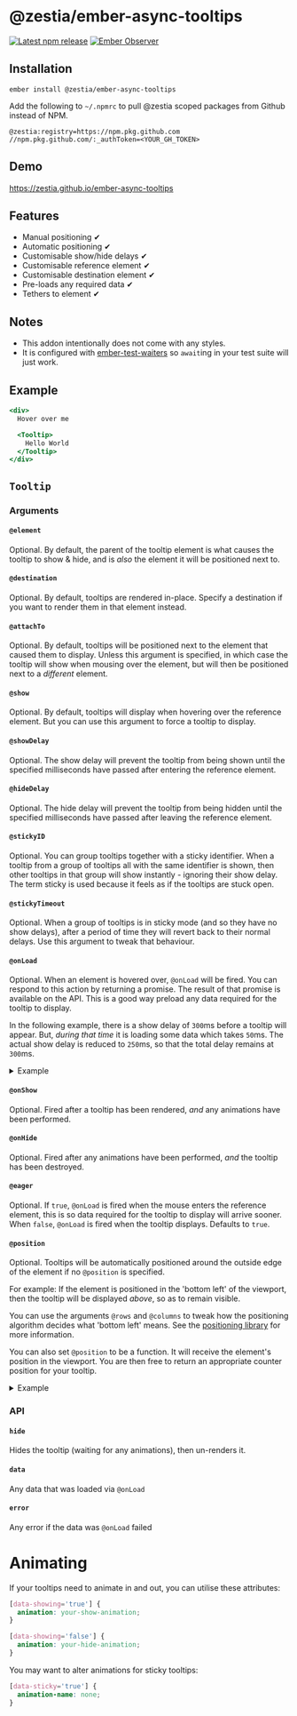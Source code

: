 # @zestia/ember-async-tooltips

[![Latest npm release][npm-badge]][npm-badge-url]
[![Ember Observer][ember-observer-badge]][ember-observer-url]

<!-- [![GitHub Actions][github-actions-badge]][github-actions-url] -->

[npm-badge]: https://img.shields.io/npm/v/@zestia/ember-async-tooltips.svg
[npm-badge-url]: https://www.npmjs.com/package/@zestia/ember-async-tooltips
[github-actions-badge]: https://github.com/zestia/ember-async-tooltips/workflows/CI/badge.svg
[github-actions-url]: https://github.com/zestia/ember-async-tooltips/actions
[ember-observer-badge]: https://emberobserver.com/badges/-zestia-ember-async-tooltips.svg
[ember-observer-url]: https://emberobserver.com/addons/@zestia/ember-async-tooltips

## Installation

```
ember install @zestia/ember-async-tooltips
```

Add the following to `~/.npmrc` to pull @zestia scoped packages from Github instead of NPM.

```
@zestia:registry=https://npm.pkg.github.com
//npm.pkg.github.com/:_authToken=<YOUR_GH_TOKEN>
```

## Demo

https://zestia.github.io/ember-async-tooltips

## Features

- Manual positioning ✔︎
- Automatic positioning ✔︎
- Customisable show/hide delays ✔︎
- Customisable reference element ✔︎
- Customisable destination element ✔︎
- Pre-loads any required data ✔︎
- Tethers to element ✔︎

## Notes

- This addon intentionally does not come with any styles.
- It is configured with [ember-test-waiters](https://github.com/emberjs/ember-test-waiters) so `await`ing in your test suite will just work.

## Example

```handlebars
<div>
  Hover over me

  <Tooltip>
    Hello World
  </Tooltip>
</div>
```

## `Tooltip`

### Arguments

#### `@element`

Optional. By default, the parent of the tooltip element is what causes the tooltip to show & hide, and is _also_ the element it will be positioned next to.

#### `@destination`

Optional. By default, tooltips are rendered in-place. Specify a destination if you want to render them in that element instead.

#### `@attachTo`

Optional. By default, tooltips will be positioned next to the element that caused them to display. Unless this argument is specified, in which case the tooltip will show when mousing over the element, but will then be positioned next to a _different_ element.

#### `@show`

Optional. By default, tooltips will display when hovering over the reference element. But you can use this argument to force a tooltip to display.

#### `@showDelay`

Optional. The show delay will prevent the tooltip from being shown until the specified milliseconds have passed after entering the reference element.

#### `@hideDelay`

Optional. The hide delay will prevent the tooltip from being hidden until the specified milliseconds have passed after leaving the reference element.

#### `@stickyID`

Optional. You can group tooltips together with a sticky identifier. When a tooltip from a group of tooltips all with the same identifier is shown, then other tooltips in that group will show instantly - ignoring their show delay. The term sticky is used because it feels as if the tooltips are stuck open.

#### `@stickyTimeout`

Optional. When a group of tooltips is in sticky mode (and so they have no show delays), after a period of time they will revert back to their normal delays. Use this argument to tweak that behaviour.

#### `@onLoad`

Optional. When an element is hovered over, `@onLoad` will be fired. You can respond to this action by returning a promise. The result of that promise is available on the API. This is a good way preload any data required for the tooltip to display.

In the following example, there is a show delay of `300`ms before a tooltip will appear. But, _during that time_ it is loading some data which takes `50`ms. The actual show delay is reduced to `250`ms, so that the total delay remains at `300`ms.

<details>
  <summary>Example</summary>
  
```handlebars
{{! application.hbs }}
<LinkTo @route='user' @model={{123}}>
  Preview user
  <UserTooltip @id={{123}} />
</LinkTo>

````

```handlebars
{{! user-tooltip.hbs }}
<Tooltip @showDelay={{300}} @onLoad={{fn this.loadUser @id}} as |tooltip|>
  {{tooltip.data.user.name}}
</Tooltip>
````

</details>

#### `@onShow`

Optional. Fired after a tooltip has been rendered, _and_ any animations have been performed.

#### `@onHide`

Optional. Fired after any animations have been performed, _and_ the tooltip has been destroyed.

#### `@eager`

Optional. If `true`, `@onLoad` is fired when the mouse enters the reference element, this is so data required for the tooltip to display will arrive sooner. When `false`, `@onLoad` is fired when the tooltip displays. Defaults to `true`.

#### `@position`

Optional. Tooltips will be automatically positioned around the outside edge of the element if no `@position` is specified.

For example: If the element is positioned in the 'bottom left' of the viewport, then the tooltip will be displayed _above_, so as to remain visible.

You can use the arguments `@rows` and `@columns` to tweak how the positioning algorithm decides what 'bottom left' means. See the [positioning library](https://github.com/zestia/position-utils#zestiaposition-utils) for more information.

You can also set `@position` to be a function. It will receive the element's position in the viewport. You are then free to return an appropriate counter position for your tooltip.

<details>
  <summary>Example</summary>

```javascript
position(referencePosition) {
  switch(referencePosition) {
    case 'top right':
      return 'left top';
    // ...
  }
}
```

</details>

### API

#### `hide`

Hides the tooltip (waiting for any animations), then un-renders it.

#### `data`

Any data that was loaded via `@onLoad`

#### `error`

Any error if the data was `@onLoad` failed

# Animating

If your tooltips need to animate in and out, you can utilise these attributes:

```css
[data-showing='true'] {
  animation: your-show-animation;
}

[data-showing='false'] {
  animation: your-hide-animation;
}
```

You may want to alter animations for sticky tooltips:

```css
[data-sticky='true'] {
  animation-name: none;
}
```
